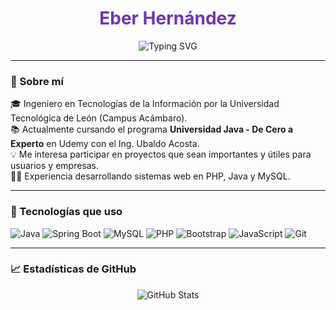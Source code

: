 <h1 align="center" style="color: #6F37AC;">Eber Hernández</h1>
<p align="center">
  <img src="https://readme-typing-svg.herokuapp.com?font=Fira+Code&size=22&duration=3000&pause=1000&color=6F37AC&center=true&vCenter=true&width=435&lines=Programador+Fullstack;Ingeniero+TI;Programador+Java" alt="Typing SVG" />
</p>

---

### 🚀 Sobre mí

🎓 Ingeniero en Tecnologías de la Información por la Universidad Tecnológica de León (Campus Acámbaro).  
📚 Actualmente cursando el programa **Universidad Java - De Cero a Experto** en Udemy con el Ing. Ubaldo Acosta.  
💡 Me interesa participar en proyectos que sean importantes y útiles para usuarios y empresas.  
👨‍💻 Experiencia desarrollando sistemas web en PHP, Java y MySQL.  

---

### 🧰 Tecnologías que uso

![Java](https://img.shields.io/badge/Java-%23007396?style=for-the-badge&logo=java&logoColor=white)
![Spring Boot](https://img.shields.io/badge/Spring_Boot-%236DB33F?style=for-the-badge&logo=spring-boot&logoColor=white)
![MySQL](https://img.shields.io/badge/MySQL-%2300f?style=for-the-badge&logo=mysql&logoColor=white)
![PHP](https://img.shields.io/badge/PHP-%23777BB4?style=for-the-badge&logo=php&logoColor=white)
![Bootstrap](https://img.shields.io/badge/Bootstrap-%23563D7C?style=for-the-badge&logo=bootstrap&logoColor=white)
![JavaScript](https://img.shields.io/badge/JavaScript-%23F7DF1E?style=for-the-badge&logo=javascript&logoColor=black)
![Git](https://img.shields.io/badge/Git-%23F05033?style=for-the-badge&logo=git&logoColor=white)

---

### 📈 Estadísticas de GitHub

<p align="center">
  <img src="https://github-readme-stats.vercel.app/api?username=EberEHM&show_icons=true&theme=radical" alt="GitHub Stats" />
</p>


